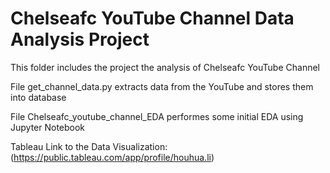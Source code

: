 # Chelseafc YouTube Channel Data Analysis Project
This folder includes the project the analysis of Chelseafc YouTube Channel

File get_channel_data.py extracts data from the YouTube and stores them into database

File Chelseafc_youtube_channel_EDA performes some initial EDA using Jupyter Notebook

Tableau Link to the Data Visualization: (https://public.tableau.com/app/profile/houhua.li)
